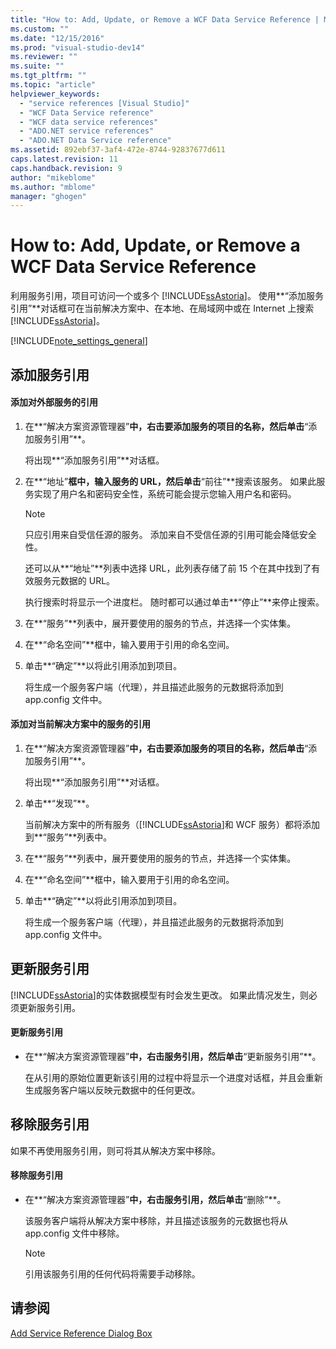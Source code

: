 ```yaml
---
title: "How to: Add, Update, or Remove a WCF Data Service Reference | Microsoft Docs"
ms.custom: ""
ms.date: "12/15/2016"
ms.prod: "visual-studio-dev14"
ms.reviewer: ""
ms.suite: ""
ms.tgt_pltfrm: ""
ms.topic: "article"
helpviewer_keywords: 
  - "service references [Visual Studio]"
  - "WCF Data Service reference"
  - "WCF data service references"
  - "ADO.NET service references"
  - "ADO.NET Data Service reference"
ms.assetid: 892ebf37-3af4-472e-8744-92837677d611
caps.latest.revision: 11
caps.handback.revision: 9
author: "mikeblome"
ms.author: "mblome"
manager: "ghogen"
---
```

# How to: Add, Update, or Remove a WCF Data Service Reference
利用服务引用，项目可访问一个或多个 [!INCLUDE[ssAstoria](../data-tools/includes/ssastoria_md.md)]。  使用**“添加服务引用”**对话框可在当前解决方案中、在本地、在局域网中或在 Internet 上搜索 [!INCLUDE[ssAstoria](../data-tools/includes/ssastoria_md.md)]。  
  
 [!INCLUDE[note_settings_general](../data-tools/includes/note_settings_general_md.md)]  
  
## 添加服务引用  
  
#### 添加对外部服务的引用  
  
1.  在**“解决方案资源管理器”**中，右击要添加服务的项目的名称，然后单击**“添加服务引用”**。  
  
     将出现**“添加服务引用”**对话框。  
  
2.  在**“地址”**框中，输入服务的 URL，然后单击**“前往”**搜索该服务。  如果此服务实现了用户名和密码安全性，系统可能会提示您输入用户名和密码。  
  
    > [!NOTE]
    >  只应引用来自受信任源的服务。  添加来自不受信任源的引用可能会降低安全性。  
  
     还可以从**“地址”**列表中选择 URL，此列表存储了前 15 个在其中找到了有效服务元数据的 URL。  
  
     执行搜索时将显示一个进度栏。  随时都可以通过单击**“停止”**来停止搜索。  
  
3.  在**“服务”**列表中，展开要使用的服务的节点，并选择一个实体集。  
  
4.  在**“命名空间”**框中，输入要用于引用的命名空间。  
  
5.  单击**“确定”**以将此引用添加到项目。  
  
     将生成一个服务客户端（代理），并且描述此服务的元数据将添加到 app.config 文件中。  
  
#### 添加对当前解决方案中的服务的引用  
  
1.  在**“解决方案资源管理器”**中，右击要添加服务的项目的名称，然后单击**“添加服务引用”**。  
  
     将出现**“添加服务引用”**对话框。  
  
2.  单击**“发现”**。  
  
     当前解决方案中的所有服务（[!INCLUDE[ssAstoria](../data-tools/includes/ssastoria_md.md)]和 WCF 服务）都将添加到**“服务”**列表中。  
  
3.  在**“服务”**列表中，展开要使用的服务的节点，并选择一个实体集。  
  
4.  在**“命名空间”**框中，输入要用于引用的命名空间。  
  
5.  单击**“确定”**以将此引用添加到项目。  
  
     将生成一个服务客户端（代理），并且描述此服务的元数据将添加到 app.config 文件中。  
  
## 更新服务引用  
 [!INCLUDE[ssAstoria](../data-tools/includes/ssastoria_md.md)]的实体数据模型有时会发生更改。  如果此情况发生，则必须更新服务引用。  
  
#### 更新服务引用  
  
-   在**“解决方案资源管理器”**中，右击服务引用，然后单击**“更新服务引用”**。  
  
     在从引用的原始位置更新该引用的过程中将显示一个进度对话框，并且会重新生成服务客户端以反映元数据中的任何更改。  
  
## 移除服务引用  
 如果不再使用服务引用，则可将其从解决方案中移除。  
  
#### 移除服务引用  
  
-   在**“解决方案资源管理器”**中，右击服务引用，然后单击**“删除”**。  
  
     该服务客户端将从解决方案中移除，并且描述该服务的元数据也将从 app.config 文件中移除。  
  
    > [!NOTE]
    >  引用该服务引用的任何代码将需要手动移除。  
  
## 请参阅  
 [Add Service Reference Dialog Box](../Topic/Add%20Service%20Reference%20Dialog%20Box.md)